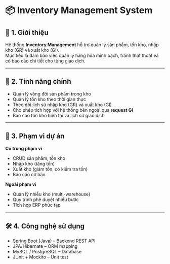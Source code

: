 # 📦 Inventory Management System

## 🚀 1. Giới thiệu
Hệ thống **Inventory Management** hỗ trợ quản lý sản phẩm, tồn kho, nhập kho (GR) và xuất kho (GI).  
Mục tiêu là đảm bảo việc quản lý hàng hóa minh bạch, tránh thất thoát và có báo cáo chi tiết cho từng giao dịch.  

---

## 🎯 2. Tính năng chính
- Quản lý vòng đời sản phẩm trong kho  
- Quản lý tồn kho theo thời gian thực  
- Theo dõi lịch sử nhập kho (GR) và xuất kho (GI)  
- Cho phép tích hợp với hệ thống bên ngoài qua **request GI**  
- Báo cáo tồn kho hiện tại và lịch sử giao dịch  

---

## 📌 3. Phạm vi dự án
**Có trong phạm vi**  
- CRUD sản phẩm, tồn kho  
- Nhập kho (tăng tồn)  
- Xuất kho (giảm tồn, có kiểm tra tồn)  
- Báo cáo cơ bản  

**Ngoài phạm vi**  
- Quản lý nhiều kho (multi-warehouse)  
- Quy trình phê duyệt nhiều bước  
- Tích hợp ERP phức tạp  

---

## 🛠 4. Công nghệ sử dụng
- Spring Boot (Java) – Backend REST API  
- JPA/Hibernate – ORM mapping  
- MySQL / PostgreSQL – Database  
- JUnit + Mockito – Unit test  
